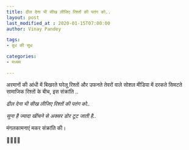 ```yaml
---
title: ढील देना भी सीख लीजिए रिश्तों की पतंग को..
layout: post
last_modified_at : 2020-01-15T07:00:00
author: Vinay Pandey

tags:
- बुध की सुध

categories:
- मध्यम

---
```


अरमानों की आंधी में बिखरते घरेलू रिश्तों और उफनते तेवरों वाले सोशल मीडिया में दरकते सिमटते सामाजिक रिश्तों के बीच, 
इस संक्रांति ..

_*ढील देना भी सीख लीजिए रिश्तों की पतंग को..*_

_*सुना है ज्यादा खींचने से अक्सर डोर टूट जाती है..*_


मंगलकामनाएं मकर संक्रांति की।

🙏🌷🌷🙏
